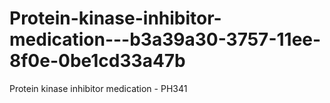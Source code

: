 # Protein-kinase-inhibitor-medication---b3a39a30-3757-11ee-8f0e-0be1cd33a47b
Protein kinase inhibitor medication - PH341
